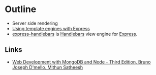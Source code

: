 # Outline

- Server side rendering
- [Using template engines with Express](https://expressjs.com/en/guide/using-template-engines.html)
- [express-handlebars][] is [Handlebars][] view engine for [Express][].

[express-handlebars]: https://github.com/express-handlebars/express-handlebars
[express]: https://github.com/expressjs/express
[handlebars]: https://github.com/handlebars-lang/handlebars.js

## Links

- [Web Development with MongoDB and Node - Third Edition, Bruno Joseph D'mello, Mithun Satheesh](https://learning.oreilly.com/library/view/web-development-with/9781788395083/)

